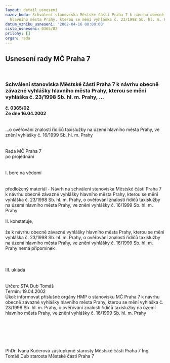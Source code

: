 ```yaml
---
layout: detail_usneseni
nazev_bodu: Schválení stanoviska Městské části Praha 7 k návrhu obecně závazné vyhlášky
  hlavního města Prahy, kterou se mění vyhláška č. 23/1998 Sb. hl. m. Prahy, ...
datum_vzniku_usneseni: '2002-04-16 00:00:00'
cislo_usneseni: 0365/02
prilohy: []
organ: rada
---
```

<div id="ucUsn_pList" class="usn">
	<span><h2>Usnesení rady MČ Praha 7 </h2>
<br></span><div class="standBody">
<span><h3>Schválení stanoviska Městské části Praha 7 k návrhu obecně závazné vyhlášky hlavního města Prahy, kterou se mění vyhláška č. 23/1998 Sb. hl. m. Prahy, ...</h3></span><div class="center">
		<strong>č. 0365/02</strong><br>
	</div>
<div class="center">
		<strong>Ze dne 16.04.2002</strong><br><br>
	</div>
<br>...o ověřování znalostí řidičů taxislužby na území hlavního města Prahy, ve znění vyhlášky č. 16/1999 Sb. hl. m. Prahy<br><br><br>Rada MČ Praha 7<br>po projednání<br><br><br>I.	bere na vědomí<br><br> <br>předložený materiál - Návrh na schválení stanoviska Městské části Praha 7 k návrhu obecně závazné vyhlášky hlavního města Prahy, kterou se mění vyhláška č. 23/1998 Sb. hl. m. Prahy, o ověřování znalostí řidičů taxislužby na území hlavního města Prahy, ve znění vyhlášky č. 16/1999 Sb. hl. m. Prahy<br><br>II.	konstatuje,<br><br>že k návrhu obecně závazné vyhlášky hlavního města Prahy, kterou se mění vyhláška č. 23/1998 Sb. hl. m. Prahy, o ověřování znalostí řidičů taxislužby na území hlavního města Prahy, ve znění vyhlášky č. 16/1999 Sb. hl. m. Prahy nemá připomínek<br><br><br><br>III.	ukládá <br><br> <br>Určen:	STA Dub Tomáš<br>Termín: 19.04.2002<br>Úkol:	informovat příslušné orgány HMP o stanovisku MČ Praha 7 k návrhu obecně závazné vyhlášky hlavního města Prahy, kterou se mění vyhláška č. 23/1998 Sb. hl. m. Prahy, o ověřování znalostí řidičů taxislužby na území hlavního města Prahy, ve znění vyhlášky č. 16/1999 Sb. hl. m. Prahy<br><br><br> <br><br> <br>	<br>PhDr. Ivana Kučerová zástupkyně starosty Městské části Praha 7	Ing. Tomáš Dub starosta Městské části Praha 7<br>	<br><br>
</div>
</div>